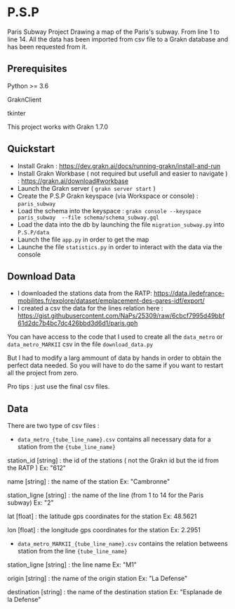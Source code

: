 # P.S.P
Paris Subway Project  Drawing a map of the Paris's subway. From line 1 to line 14. All the data has been imported from csv file to a Grakn database and has been requested from it.

## Prerequisites

Python >= 3.6 

GraknClient

tkinter

This project works with Grakn 1.7.0

## Quickstart

- Install Grakn : https://dev.grakn.ai/docs/running-grakn/install-and-run
- Install Grakn Workbase ( not required but usefull and easier to navigate ) : https://grakn.ai/download#workbase
- Launch the Grakn server ( `grakn server start` ) 
- Create the P.S.P Grakn keyspace (via Workspace or console) : `paris_subway`
- Load the schema into the keyspace : `grakn console --keyspace paris_subway  --file schema/schema_subway.gql`
- Load the data into the db by launching the file `migration_subway.py` into `P.S.P/data`
- Launch the file `app.py` in order to get the map
- Launche the file `statistics.py` in order to interact with the data via the console


## Download Data

- I downloaded the stations data from the RATP: https://data.iledefrance-mobilites.fr/explore/dataset/emplacement-des-gares-idf/export/
- I created a csv the data for the lines relation here : https://gist.githubusercontent.com/NaPs/25309/raw/6cbcf7995d49bbf61d2dc7b4bc7dc426bbd3d6d1/paris.gph

You can have access to the code that I used to create all the `data_metro` or `data_metro_MARKII` csv in the file `download_data.py`

But I had to modify a larg ammount of data by hands in order to obtain the perfect data needed. So you will have to do the same if you want to restart all the project from zero. 

Pro tips : just use the final csv files.

## Data

There are two type of csv files : 

- `data_metro_{tube_line_name}.csv` contains all necessary data for a station from the `{tube_line_name}`

station_id [string] : the id of the stations ( not the Grakn id but the id from the RATP ) Ex: "612"

name [string] : the name of the station Ex: "Cambronne"

station_ligne [string] : the name of the line (from 1 to 14 for the Paris subway) Ex: "2"

lat [float] : the latitude gps coordinates for the station Ex: 48.5621

lon [float] : the longitude gps coordinates for the station Ex: 2.2951

- `data_metro_MARKII_{tube_line_name}.csv` contains the relation betweens station from the line `{tube_line_name}`

station_ligne [string] : the line name Ex: "M1"

origin [string] : the name of the origin station Ex: "La Defense"

destination [string] : the name of the destination station Ex: "Esplanade de la Defense"


